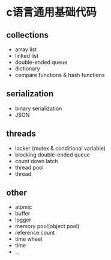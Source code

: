 # c语言通用基础代码

## collections

- array list
- linked list
- double-ended queue
- dictionary
- compare functions & hash functions

## serialization

- binary serialization
- JSON

## threads

- locker (mutex & conditional variable)
- blocking double-ended queue
- count down latch
- thread pool
- thread

## other

- atomic
- buffer
- logger
- memory pool(object pool)
- reference count
- time wheel
- time
- ...
